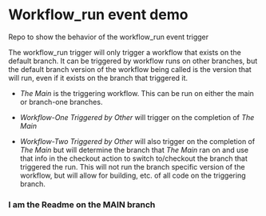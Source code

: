 # Workflow_run event demo
Repo to show the behavior of the workflow_run event trigger

The workflow_run trigger will only trigger a workflow that exists on the default branch.  It can be triggered by workflow runs on other branches, but the default branch version of the workflow being called is the version that will run, even if it exists on the branch that triggered it.

- *The Main* is the triggering workflow.  This can be run on either the main or branch-one branches.

- *Workflow-One Triggered by Other* will trigger on the completion of *The Main*

- *Workflow-Two Triggered by Other* will also trigger on the completion of *The Main* but will determine the branch that *The Main* ran on and use that info in the checkout action to switch to/checkout the branch that triggered the run.  This will not run the branch specific version of the workflow, but will allow for building, etc. of all code on the triggering branch.


### I am the Readme on the MAIN branch
